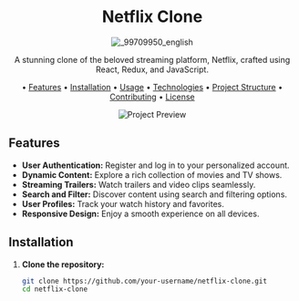<div align="center">
  
  # Netflix Clone
  
  ![_99709950_english](https://github.com/kushalShukla-web/netflixx/assets/85934954/4b79fab4-f475-455e-9696-01ef9bd12d21)


  A stunning clone of the beloved streaming platform, Netflix, crafted using React, Redux, and JavaScript.

 • [Features](#features) • [Installation](#installation) • [Usage](#usage) • [Technologies](#technologies) • [Project Structure](#project-structure) • [Contributing](#contributing) • [License](LICENSE)

  ![Project Preview](project_preview.png)
</div>

## Features

- **User Authentication:** Register and log in to your personalized account.
- **Dynamic Content:** Explore a rich collection of movies and TV shows.
- **Streaming Trailers:** Watch trailers and video clips seamlessly.
- **Search and Filter:** Discover content using search and filtering options.
- **User Profiles:** Track your watch history and favorites.
- **Responsive Design:** Enjoy a smooth experience on all devices.

## Installation

1. **Clone the repository:**

   ```bash
   git clone https://github.com/your-username/netflix-clone.git
   cd netflix-clone
